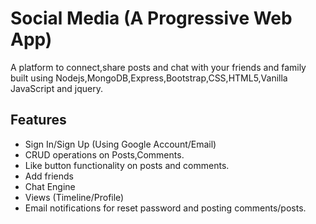 # Social Media (A Progressive Web App)

A platform to connect,share posts and chat with your friends and family built using Nodejs,MongoDB,Express,Bootstrap,CSS,HTML5,Vanilla JavaScript and jquery.

## Features

+ Sign In/Sign Up (Using Google Account/Email)
+ CRUD operations on Posts,Comments.
+ Like button functionality on posts and comments.
+ Add friends
+ Chat Engine
+ Views (Timeline/Profile)
+ Email notifications for reset password and posting comments/posts.
